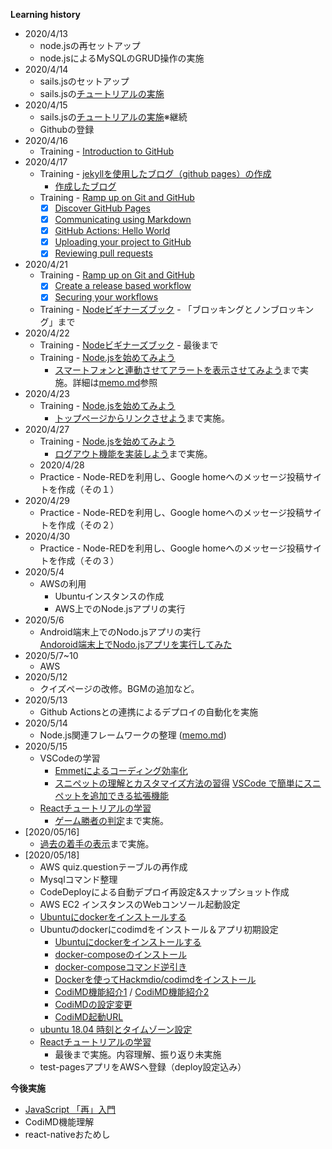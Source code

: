 **Learning history**  
* 2020/4/13  
  * node.jsの再セットアップ  
  * node.jsによるMySQLのGRUD操作の実施  
* 2020/4/14  
  * sails.jsのセットアップ  
  * sails.jsの[チュートリアルの実施](sails.md)  
* 2020/4/15  
  * sails.jsの[チュートリアルの実施](sails.md)※継続  
  * Githubの登録  
* 2020/4/16  
  * Training - [Introduction to GitHub](https://lab.github.com/githubtraining/introduction-to-github)  
* 2020/4/17  
  * Training - [jekyllを使用したブログ（github pages）の作成](https://lab.github.com/githubtraining/github-pages)  
    * [作成したブログ](https://fatherfurther.github.io/github-pages-with-jekyll/)　　
  * Training - [Ramp up on Git and GitHub](https://lab.github.com/githubtraining/paths/ramp-up-on-git-and-github)  
    * [X] [Discover GitHub Pages](https://www.youtube.com/user/GitHubGuides/videos)  
    * [X] [Communicating using Markdown](https://lab.github.com/githubtraining/communicating-using-markdown)  
    * [X] [GitHub Actions: Hello World](https://lab.github.com/githubtraining/github-actions:-hello-world) 
    * [X] [Uploading your project to GitHub](https://lab.github.com/githubtraining/uploading-your-project-to-github)  
    * [X] [Reviewing pull requests](https://lab.github.com/githubtraining/reviewing-pull-requests)  
* 2020/4/21  
  * Training - [Ramp up on Git and GitHub](https://lab.github.com/githubtraining/paths/ramp-up-on-git-and-github)  
    * [X] [Create a release based workflow](https://lab.github.com/githubtraining/create-a-release-based-workflow)  
    * [X] [Securing your workflows](https://lab.github.com/githubtraining/securing-your-workflows)  
  * Training - [Nodeビギナーズブック](https://www.nodebeginner.org/index-jp.html#javascript-and-nodejs) - 「ブロッキングとノンブロッキング」まで  
* 2020/4/22  
  * Training - [Nodeビギナーズブック](https://www.nodebeginner.org/index-jp.html#javascript-and-nodejs) - 最後まで  
  * Training - [Node.jsを始めてみよう](https://github.com/osamu38/node-express-curriculum/wiki/Node.jsを始めてみよう)  
    * [スマートフォンと連動させてアラートを表示させてみよう](https://github.com/osamu38/node-express-curriculum/wiki/Node.jsを始めてみよう#スマートフォンと連動させてアラートを表示させてみよう)まで実施。詳細は[memo.md](https://github.com/fatherfurther/registration/blob/master/memo.md)参照  
* 2020/4/23  
  * Training - [Node.jsを始めてみよう](https://github.com/osamu38/node-express-curriculum/wiki/Node.jsを始めてみよう)  
    * [トップページからリンクさせよう](https://github.com/osamu38/node-express-curriculum/wiki/Node.jsで詳細ページを作ってみよう#トップページからリンクさせよう)まで実施。
* 2020/4/27  
  * Training - [Node.jsを始めてみよう](https://github.com/osamu38/node-express-curriculum/wiki/Node.jsを始めてみよう)  
    * [ログアウト機能を実装しよう](https://github.com/osamu38/node-express-curriculum/wiki/Node.jsで会員登録システムを導入しよう#ログアウト機能を実装しよう)まで実施。
  * 2020/4/28  
  * Practice - Node-REDを利用し、Google homeへのメッセージ投稿サイトを作成（その１）  
* 2020/4/29  
  * Practice - Node-REDを利用し、Google homeへのメッセージ投稿サイトを作成（その２）  
* 2020/4/30  
  * Practice - Node-REDを利用し、Google homeへのメッセージ投稿サイトを作成（その３）  
* 2020/5/4  
  * AWSの利用
    * Ubuntuインスタンスの作成  
    * AWS上でのNode.jsアプリの実行  
* 2020/5/6  
  * Android端末上でのNodo.jsアプリの実行  
    [Andoroid端末上でNodo.jsアプリを実行してみた](https://news.livedoor.com/article/detail/17678346/)  
* 2020/5/7~10  
  * AWS  
* 2020/5/12  
  * クイズページの改修。BGMの追加など。
* 2020/5/13  
  * Github Actionsとの連携によるデプロイの自動化を実施  
* 2020/5/14  
  * Node.js関連フレームワークの整理 ([memo.md](./memo.md))  
* 2020/5/15  
  * VSCodeの学習  
    * [Emmetによるコーディング効率化](https://technical-creator.com/vscode-emmet/#Emmet%E3%81%A7%E3%82%88%E3%81%8F%E4%BD%BF%E3%81%86%E7%9C%81%E7%95%A5%E8%A8%98%E6%B3%95)  
    * [スニペットの理解とカスタマイズ方法の習得](https://qiita.com/tomokin966/items/7731a6337670f5de2342#入力補完の候補を出すためのctrl--spaceすらめんどい)
      [VSCode で簡単にスニペットを追加できる拡張機能](https://www.pc-gear.com/post/vscode-snippet-generator/)
  * [Reactチュートリアルの学習](https://ja.reactjs.org/tutorial/tutorial.html)  
    * [ゲーム勝者の判定](https://ja.reactjs.org/tutorial/tutorial.html#declaring-a-winner)まで実施。  
* [2020/05/16]  
  * [過去の着手の表示](https://ja.reactjs.org/tutorial/tutorial.html#showing-the-past-moves)まで実施。  
* [2020/05/18]  
  * AWS quiz.questionテーブルの再作成  
  * Mysqlコマンド整理  
  * CodeDeployによる自動デプロイ再設定&スナップショット作成  
  * AWS EC2 インスタンスのWebコンソール起動設定  
  * [Ubuntuにdockerをインストールする](https://qiita.com/tkyonezu/items/0f6da57eb2d823d2611d)  
  * Ubuntuのdockerにcodimdをインストール＆アプリ初期設定  
    * [Ubuntuにdockerをインストールする](https://qiita.com/tkyonezu/items/0f6da57eb2d823d2611d)  
    * [docker-composeのインストール](https://qiita.com/mtsiga/items/f90a3b8edd3ab58de376)  
    * [docker-composeコマンド逆引き](https://qiita.com/okyk/items/a374ddb3f853d1688820)  
    * [Dockerを使ってHackmdio/codimdをインストール](https://www.bizchu.biz/codimd-hackmd-setup/#anker1)  
    * [CodiMD機能紹介1](https://qiita.com/k-waragai/items/63cbab2584c0299288be) / [CodiMD機能紹介2](https://qiita.com/norinity1103/items/85aa990dbe6582b6d701)  
    * [CodiMDの設定変更](https://qiita.com/k-waragai/items/63cbab2584c0299288be)  
    * [CodiMD起動URL](http://ec2-18-181-192-88.ap-northeast-1.compute.amazonaws.com:3000/)  
  * [ubuntu 18.04 時刻とタイムゾーン設定](https://qiita.com/zaki-lknr/items/cd9844fa6a1efa58cab1)  
  * [Reactチュートリアルの学習](https://ja.reactjs.org/tutorial/tutorial.html)  
    * 最後まで実施。内容理解、振り返り未実施  
  * test-pagesアプリをAWSへ登録（deploy設定込み）  

**今後実施**  
  * [JavaScript 「再」入門](https://developer.mozilla.org/ja/docs/Web/JavaScript/A_re-introduction_to_JavaScript)  
  * CodiMD機能理解  
  * react-nativeおためし
